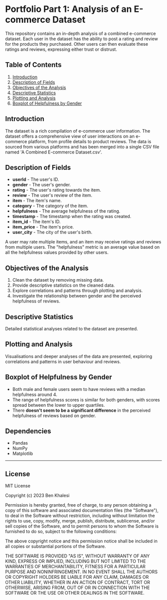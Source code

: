 # Portfolio Part 1: Analysis of an E-commerce Dataset

This repository contains an in-depth analysis of a combined e-commerce dataset. Each user in the dataset has the ability to post a rating and review for the products they purchased. Other users can then evaluate these ratings and reviews, expressing either trust or distrust.

## Table of Contents

1. [Introduction](#introduction)
2. [Description of Fields](#description-of-fields)
3. [Objectives of the Analysis](#objectives-of-the-analysis)
4. [Descriptive Statistics](#descriptive-statistics)
5. [Plotting and Analysis](#plotting-and-analysis)
6. [Boxplot of Helpfulness by Gender](#boxplot-of-helpfulness-by-gender)

## Introduction

The dataset is a rich compilation of e-commerce user information. The dataset offers a comprehensive view of user interactions on an e-commerce platform, from profile details to product reviews. The data is sourced from various platforms and has been merged into a single CSV file named 'A Combined E-commerce Dataset.csv'.

## Description of Fields

- **userId** - The user's ID.
- **gender** - The user's gender.
- **rating** - The user's rating towards the item.
- **review** - The user's review of the item.
- **item** - The item's name.
- **category** - The category of the item.
- **helpfulness** - The average helpfulness of the rating.
- **timestamp** - The timestamp when the rating was created.
- **item_id** - The item's ID.
- **item_price** - The item's price.
- **user_city** - The city of the user's birth.

A user may rate multiple items, and an item may receive ratings and reviews from multiple users. The "helpfulness" metric is an average value based on all the helpfulness values provided by other users.

## Objectives of the Analysis

1. Clean the dataset by removing missing data.
2. Provide descriptive statistics on the cleaned data.
3. Explore correlations and patterns through plotting and analysis.
4. Investigate the relationship between gender and the perceived helpfulness of reviews.

## Descriptive Statistics

Detailed statistical analyses related to the dataset are presented.

## Plotting and Analysis

Visualisations and deeper analyses of the data are presented, exploring correlations and patterns in user behaviour and reviews.

## Boxplot of Helpfulness by Gender

- Both male and female users seem to have reviews with a median helpfulness around 4.
- The range of helpfulness scores is similar for both genders, with scores spread between the lower to upper quartiles.
- There **doesn't seem to be a significant difference** in the perceived helpfulness of reviews based on gender.

## Dependencies

- Pandas
- NumPy
- Matplotlib
---
## License

MIT License

Copyright (c) 2023 Ben Khalesi

Permission is hereby granted, free of charge, to any person obtaining a copy
of this software and associated documentation files (the "Software"), to deal
in the Software without restriction, including without limitation the rights
to use, copy, modify, merge, publish, distribute, sublicense, and/or sell
copies of the Software, and to permit persons to whom the Software is
furnished to do so, subject to the following conditions:

The above copyright notice and this permission notice shall be included in all
copies or substantial portions of the Software.

THE SOFTWARE IS PROVIDED "AS IS", WITHOUT WARRANTY OF ANY KIND, EXPRESS OR
IMPLIED, INCLUDING BUT NOT LIMITED TO THE WARRANTIES OF MERCHANTABILITY,
FITNESS FOR A PARTICULAR PURPOSE AND NONINFRINGEMENT. IN NO EVENT SHALL THE
AUTHORS OR COPYRIGHT HOLDERS BE LIABLE FOR ANY CLAIM, DAMAGES OR OTHER
LIABILITY, WHETHER IN AN ACTION OF CONTRACT, TORT OR OTHERWISE, ARISING FROM,
OUT OF OR IN CONNECTION WITH THE SOFTWARE OR THE USE OR OTHER DEALINGS IN THE
SOFTWARE.



